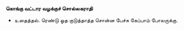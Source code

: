 **கொங்கு வட்டார வழக்குச் சொல்லகராதி**
- உதைத்தல். ரெண்டு ஓத குடுத்தாத்த சொன்ன பேச்சு கேப்பாம் போலருக்கு.

